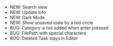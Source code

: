- NEW: Search view
- NEW: Update Info
- NEW: Dark Mode
- NEW: Show unsaved state by a red circle
- BUG: Category is not added when enter pressed
- BUG: FilePath with special characters
- BUG: Deleted Task stays in Editor